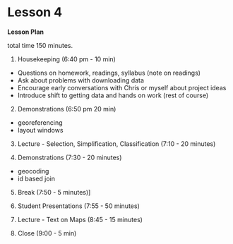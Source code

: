 Lesson 4  
========

**Lesson Plan**  

total time 150 minutes. 

1.   Housekeeping (6:40 pm - 10 min)  
   -   Questions on homework, readings, syllabus (note on readings)
   -   Ask about problems with downloading data
   -   Encourage early conversations with Chris or myself about project ideas
   -   Introduce shift to getting data and hands on work (rest of course)

2.   Demonstrations (6:50 pm 20 min)
   -   georeferencing
   -   layout windows

3.   Lecture - Selection, Simplification, Classification (7:10 - 20 minutes)

4.   Demonstrations (7:30 - 20 minutes)
   -   geocoding
   -   id based join

5.   Break (7:50 - 5 minutes)]

6.   Student Presentations (7:55 - 50 minutes)

7.   Lecture - Text on Maps (8:45 - 15 minutes)

8.   Close (9:00 - 5 min)
